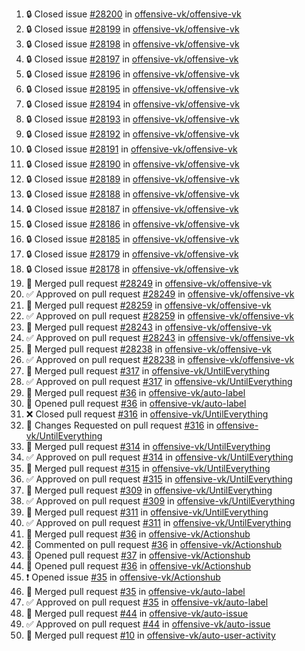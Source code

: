 <!--START_SECTION:activity-->
1. 🔒 Closed issue [#28200](https://github.com/offensive-vk/offensive-vk/issues/28200) in [offensive-vk/offensive-vk](https://github.com/offensive-vk/offensive-vk)
2. 🔒 Closed issue [#28199](https://github.com/offensive-vk/offensive-vk/issues/28199) in [offensive-vk/offensive-vk](https://github.com/offensive-vk/offensive-vk)
3. 🔒 Closed issue [#28198](https://github.com/offensive-vk/offensive-vk/issues/28198) in [offensive-vk/offensive-vk](https://github.com/offensive-vk/offensive-vk)
4. 🔒 Closed issue [#28197](https://github.com/offensive-vk/offensive-vk/issues/28197) in [offensive-vk/offensive-vk](https://github.com/offensive-vk/offensive-vk)
5. 🔒 Closed issue [#28196](https://github.com/offensive-vk/offensive-vk/issues/28196) in [offensive-vk/offensive-vk](https://github.com/offensive-vk/offensive-vk)
6. 🔒 Closed issue [#28195](https://github.com/offensive-vk/offensive-vk/issues/28195) in [offensive-vk/offensive-vk](https://github.com/offensive-vk/offensive-vk)
7. 🔒 Closed issue [#28194](https://github.com/offensive-vk/offensive-vk/issues/28194) in [offensive-vk/offensive-vk](https://github.com/offensive-vk/offensive-vk)
8. 🔒 Closed issue [#28193](https://github.com/offensive-vk/offensive-vk/issues/28193) in [offensive-vk/offensive-vk](https://github.com/offensive-vk/offensive-vk)
9. 🔒 Closed issue [#28192](https://github.com/offensive-vk/offensive-vk/issues/28192) in [offensive-vk/offensive-vk](https://github.com/offensive-vk/offensive-vk)
10. 🔒 Closed issue [#28191](https://github.com/offensive-vk/offensive-vk/issues/28191) in [offensive-vk/offensive-vk](https://github.com/offensive-vk/offensive-vk)
11. 🔒 Closed issue [#28190](https://github.com/offensive-vk/offensive-vk/issues/28190) in [offensive-vk/offensive-vk](https://github.com/offensive-vk/offensive-vk)
12. 🔒 Closed issue [#28189](https://github.com/offensive-vk/offensive-vk/issues/28189) in [offensive-vk/offensive-vk](https://github.com/offensive-vk/offensive-vk)
13. 🔒 Closed issue [#28188](https://github.com/offensive-vk/offensive-vk/issues/28188) in [offensive-vk/offensive-vk](https://github.com/offensive-vk/offensive-vk)
14. 🔒 Closed issue [#28187](https://github.com/offensive-vk/offensive-vk/issues/28187) in [offensive-vk/offensive-vk](https://github.com/offensive-vk/offensive-vk)
15. 🔒 Closed issue [#28186](https://github.com/offensive-vk/offensive-vk/issues/28186) in [offensive-vk/offensive-vk](https://github.com/offensive-vk/offensive-vk)
16. 🔒 Closed issue [#28185](https://github.com/offensive-vk/offensive-vk/issues/28185) in [offensive-vk/offensive-vk](https://github.com/offensive-vk/offensive-vk)
17. 🔒 Closed issue [#28179](https://github.com/offensive-vk/offensive-vk/issues/28179) in [offensive-vk/offensive-vk](https://github.com/offensive-vk/offensive-vk)
18. 🔒 Closed issue [#28178](https://github.com/offensive-vk/offensive-vk/issues/28178) in [offensive-vk/offensive-vk](https://github.com/offensive-vk/offensive-vk)
19. 🎉  Merged pull request [#28249](https://github.com/offensive-vk/offensive-vk/pull/28249) in [offensive-vk/offensive-vk](https://github.com/offensive-vk/offensive-vk)
20. ✅ Approved on pull request [#28249](https://github.com/offensive-vk/offensive-vk/pull/28249) in [offensive-vk/offensive-vk](https://github.com/offensive-vk/offensive-vk)
21. 🎉  Merged pull request [#28259](https://github.com/offensive-vk/offensive-vk/pull/28259) in [offensive-vk/offensive-vk](https://github.com/offensive-vk/offensive-vk)
22. ✅ Approved on pull request [#28259](https://github.com/offensive-vk/offensive-vk/pull/28259) in [offensive-vk/offensive-vk](https://github.com/offensive-vk/offensive-vk)
23. 🎉  Merged pull request [#28243](https://github.com/offensive-vk/offensive-vk/pull/28243) in [offensive-vk/offensive-vk](https://github.com/offensive-vk/offensive-vk)
24. ✅ Approved on pull request [#28243](https://github.com/offensive-vk/offensive-vk/pull/28243) in [offensive-vk/offensive-vk](https://github.com/offensive-vk/offensive-vk)
25. 🎉  Merged pull request [#28238](https://github.com/offensive-vk/offensive-vk/pull/28238) in [offensive-vk/offensive-vk](https://github.com/offensive-vk/offensive-vk)
26. ✅ Approved on pull request [#28238](https://github.com/offensive-vk/offensive-vk/pull/28238) in [offensive-vk/offensive-vk](https://github.com/offensive-vk/offensive-vk)
27. 🎉  Merged pull request [#317](https://github.com/offensive-vk/UntilEverything/pull/317) in [offensive-vk/UntilEverything](https://github.com/offensive-vk/UntilEverything)
28. ✅ Approved on pull request [#317](https://github.com/offensive-vk/UntilEverything/pull/317) in [offensive-vk/UntilEverything](https://github.com/offensive-vk/UntilEverything)
29. 🎉  Merged pull request [#36](https://github.com/offensive-vk/auto-label/pull/36) in [offensive-vk/auto-label](https://github.com/offensive-vk/auto-label)
30. 💪 Opened pull request [#36](https://github.com/offensive-vk/auto-label/pull/36) in [offensive-vk/auto-label](https://github.com/offensive-vk/auto-label)
31. ❌ Closed pull request [#316](https://github.com/offensive-vk/UntilEverything/pull/316) in [offensive-vk/UntilEverything](https://github.com/offensive-vk/UntilEverything)
32. 🔄 Changes Requested on pull request [#316](https://github.com/offensive-vk/UntilEverything/pull/316) in [offensive-vk/UntilEverything](https://github.com/offensive-vk/UntilEverything)
33. 🎉  Merged pull request [#314](https://github.com/offensive-vk/UntilEverything/pull/314) in [offensive-vk/UntilEverything](https://github.com/offensive-vk/UntilEverything)
34. ✅ Approved on pull request [#314](https://github.com/offensive-vk/UntilEverything/pull/314) in [offensive-vk/UntilEverything](https://github.com/offensive-vk/UntilEverything)
35. 🎉  Merged pull request [#315](https://github.com/offensive-vk/UntilEverything/pull/315) in [offensive-vk/UntilEverything](https://github.com/offensive-vk/UntilEverything)
36. ✅ Approved on pull request [#315](https://github.com/offensive-vk/UntilEverything/pull/315) in [offensive-vk/UntilEverything](https://github.com/offensive-vk/UntilEverything)
37. 🎉  Merged pull request [#309](https://github.com/offensive-vk/UntilEverything/pull/309) in [offensive-vk/UntilEverything](https://github.com/offensive-vk/UntilEverything)
38. ✅ Approved on pull request [#309](https://github.com/offensive-vk/UntilEverything/pull/309) in [offensive-vk/UntilEverything](https://github.com/offensive-vk/UntilEverything)
39. 🎉  Merged pull request [#311](https://github.com/offensive-vk/UntilEverything/pull/311) in [offensive-vk/UntilEverything](https://github.com/offensive-vk/UntilEverything)
40. ✅ Approved on pull request [#311](https://github.com/offensive-vk/UntilEverything/pull/311) in [offensive-vk/UntilEverything](https://github.com/offensive-vk/UntilEverything)
41. 🎉  Merged pull request [#36](https://github.com/offensive-vk/Actionshub/pull/36) in [offensive-vk/Actionshub](https://github.com/offensive-vk/Actionshub)
42. 💬 Commented on pull request [#36](https://github.com/offensive-vk/Actionshub/pull/36) in [offensive-vk/Actionshub](https://github.com/offensive-vk/Actionshub)
43. 💪 Opened pull request [#37](https://github.com/offensive-vk/Actionshub/pull/37) in [offensive-vk/Actionshub](https://github.com/offensive-vk/Actionshub)
44. 💪 Opened pull request [#36](https://github.com/offensive-vk/Actionshub/pull/36) in [offensive-vk/Actionshub](https://github.com/offensive-vk/Actionshub)
45. ❗ Opened issue [#35](https://github.com/offensive-vk/Actionshub/issues/35) in [offensive-vk/Actionshub](https://github.com/offensive-vk/Actionshub)
46. 🎉  Merged pull request [#35](https://github.com/offensive-vk/auto-label/pull/35) in [offensive-vk/auto-label](https://github.com/offensive-vk/auto-label)
47. ✅ Approved on pull request [#35](https://github.com/offensive-vk/auto-label/pull/35) in [offensive-vk/auto-label](https://github.com/offensive-vk/auto-label)
48. 🎉  Merged pull request [#44](https://github.com/offensive-vk/auto-issue/pull/44) in [offensive-vk/auto-issue](https://github.com/offensive-vk/auto-issue)
49. ✅ Approved on pull request [#44](https://github.com/offensive-vk/auto-issue/pull/44) in [offensive-vk/auto-issue](https://github.com/offensive-vk/auto-issue)
50. 🎉  Merged pull request [#10](https://github.com/offensive-vk/auto-user-activity/pull/10) in [offensive-vk/auto-user-activity](https://github.com/offensive-vk/auto-user-activity)
<!--END_SECTION:activity-->